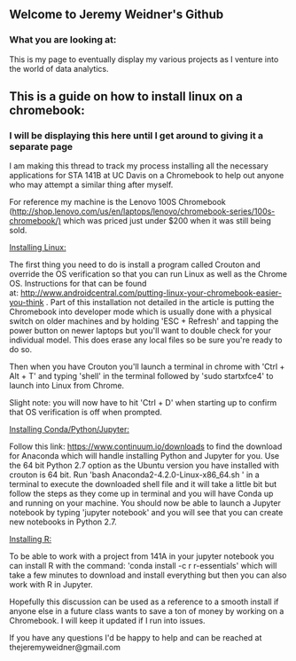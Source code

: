 ## Welcome to Jeremy Weidner's Github

### What you are looking at:
This is my page to eventually display my various projects as I venture into the world of data analytics.

## This is a guide on how to install linux on a chromebook:

### I will be displaying this here until I get around to giving it a separate page

<p>I am making this thread to track my process installing all the necessary applications for STA 141B at UC Davis on a Chromebook to help out anyone who may attempt a similar thing after myself.</p>
<p>For reference my machine is the Lenovo 100S Chromebook (<a href="http://shop.lenovo.com/us/en/laptops/lenovo/chromebook-series/100s-chromebook/)">http://shop.lenovo.com/us/en/laptops/lenovo/chromebook-series/100s-chromebook/)</a>&nbsp;which was priced just under $200 when it was still being sold.</p>
<p><span style="text-decoration: underline;">Installing Linux:</span></p>
<p>The first thing you need to do is install a program called Crouton and override the OS verification so that you can run Linux as well as the Chrome OS. Instructions for that can be found at:&nbsp;<a href="http://www.androidcentral.com/putting-linux-your-chromebook-easier-you-think">http://www.androidcentral.com/putting-linux-your-chromebook-easier-you-think</a>&nbsp;. Part of this installation not detailed in the article is putting the Chromebook into developer mode which is usually done with a physical switch on older machines and by holding 'ESC + Refresh' and tapping the power button on newer laptops but you'll want to double check for your individual model. This does erase any local files so be sure you're ready to do so.</p>
<p>Then when you have Crouton you'll launch a terminal in chrome with 'Ctrl + Alt + T' and typing 'shell' in the terminal followed by 'sudo startxfce4' to launch into Linux from Chrome.</p>
<p>Slight note: you will now have to hit 'Ctrl + D' when starting up to confirm that OS verification is off when prompted.</p>
<p><span style="text-decoration: underline;">Installing Conda/Python/Jupyter:</span></p>
<p>Follow this link:&nbsp;<a href="https://www.continuum.io/downloads">https://www.continuum.io/downloads</a>&nbsp;to find the download for Anaconda which will handle installing Python and Jupyter for you. Use the 64 bit Python 2.7 option as the Ubuntu version you have installed with crouton is 64 bit. Run '<span>bash Anaconda2-4.2.0-Linux-x86_64.sh </span><span>' in a terminal to execute the downloaded shell file and it will take a little bit but follow the steps as they come up in terminal and you will have Conda up and running on your machine. You should now be able to launch a Jupyter notebook by typing 'jupyter notebook' and you will see that you can create new notebooks in Python 2.7.</span></p>
<p><span style="text-decoration: underline;">Installing R:</span></p>
<p>To be able to work with a project from 141A in your jupyter notebook you can install R with the command: 'conda install -c r r-essentials' which will take a few minutes to download and install everything but then you can also work with R in Jupyter.</p>
<p>Hopefully this discussion can be used as a reference to a smooth install if anyone else in a future class wants to save a ton of money by working on a Chromebook. I will keep it updated if I run into issues.</p>
<p>If you have any questions I'd be happy to help and can be reached at thejeremyweidner@gmail.com</p>
